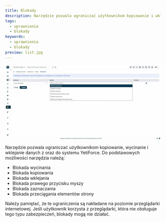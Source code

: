 ```yaml
---
title: Blokady
description: Narzędzie pozwala ograniczać użytkownikom kopiowanie i wklejanie danych.
tags:
  - uprawnienia
  - blokady
keywords:
  - uprawnienia
  - blokady
preview: list.jpg
---
```


![list.jpg](list.jpg)

Narzędzie pozwala ograniczać użytkownikom kopiowanie, wycinanie i wklejanie danych z oraz do systemu YetiForce. Do podstawowych możliwości narzędzia należą:

- Blokada wycinania
- Blokada kopiowania
- Blokada wklejania
- Blokada prawego przycisku myszy
- Blokada zaznaczania
- Blokada przeciągania elementów strony

Należy pamiętać, że te ograniczenia są nakładane na poziomie przeglądarki internetowej. Jeśli użytkownik korzysta z przeglądarki, która nie obsługuje tego typu zabezpieczeń, blokady mogą nie działać.
